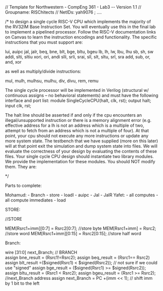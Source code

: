 // Template for Northwestern - CompEng 361 - Lab3 -- Version 1.1
// Groupname: RISChitects
// NetIDs: yah9076 ; ....

/* to design a single cycle RISC-V CPU which implements the majority of the RV32IM Base Instruction Set. You will eventually use this in the
final lab to implement a pipelined processor. Follow the RISC-V documentation links on Canvas
to learn the instruction encodings and functionality. The specific instructions that you must support are:

lui, auipc
jal, jalr,
beq, bne, blt, bge, bltu, bgeu
lb, lh, lw, lbu, lhu
sb, sh, sw
addi, slti, sltiu
xori, ori, andi
slli, srli, srai,
sll, slt, sltu, srl, sra
add, sub, or, and, xor

as well as multiply/divide instructions:

mul, mulh, mulhsu, mulhu, div, divu, rem, remu

The single cycle processor will be implemented in Verilog (structural w/ continuous assigns – no
behavioral statements) and must have the following interface and port list:
module SingleCycleCPU(halt, clk, rst);
output halt;
input clk, rst;

The halt line should be asserted if and only if the cpu encounters an illegal/unsupported
instruction or there is a memory alignment error (e.g. effective address for a lh is not an
address which is a multiple of two, attempt to fetch from an address which is not a multiple of
four). At that point, your cpu should not execute any more instructions or update any more
system state. The testbench that we have supplied (more on this later) will at that point exit the
simulation and dump system state into files. We will evaluate the correctness of your design
by evaluating the contents of these files.
Your single cycle CPU design should instantiate two library modules. We provide the
implementation for these modules. You should NOT modify them. They are:



*/


Parts to complete:

  Mohamud:
      - Branch
      - store
      - loadI
      - auipc
      - Jal
      - JalR
  Yafet:
    - all computes
    - all compute immediates
    - load

STORE: 

 //STORE
 
   MEM[Rsrc1+imm][0:7] = Rsrc2[0:7];    //store byte
   MEM[Rsrc1+imm] = Rsrc2;                //store word
   MEM[Rsrc1+imm][0:15] = Rsrc2[0:15];   //store half word

Branch:


wire [31:0] next_Branch;
 // BRANCH  
 assign bne_result = (Rsrc1!=Rsrc2);
 assign beq_result = (Rsrc1== Rsrc2)
 assign blt_result =($signed(Rsrc1) < $signed(Rsrc2)); // not sure if we could use "signed" 
 assign bge_result = ($signed(Rsrc1) >= $signed(Rsrc2));
 assign bltu_result = (Rsrc1 < Rsrc2);
 assign bgeu_result = (Rsrc1 >= Rsrc2);
 //next_Branch address
 assign next_Branch = PC +(imm << 1); // shift imm by 1 bit to the left 
 
